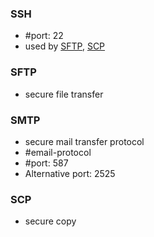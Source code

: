 ### SSH

- #port: 22
- used by [SFTP](#stfp), [SCP](#scp)

### SFTP

- secure file transfer

### SMTP

- secure mail transfer protocol
- #email-protocol
- #port: 587
- Alternative port: 2525

### SCP

- secure copy
